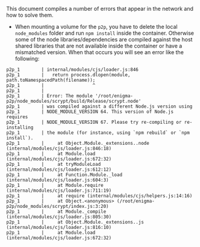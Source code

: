 This document compiles a number of errors that appear in the network and how to solve them.

* When mounting a volume for the `p2p`, you have to delete the local `node_modules` folder and run `npm install` inside the container. Otherwise some of the node libraries/dependencies are compiled against the host shared libraries that are not available inside the container or have a mismatched version. When that occurs you will see an error like the following:

```
p2p_1        | internal/modules/cjs/loader.js:846
p2p_1        |   return process.dlopen(module, path.toNamespacedPath(filename));
p2p_1        |                  ^
p2p_1        | 
p2p_1        | Error: The module '/root/enigma-p2p/node_modules/scrypt/build/Release/scrypt.node'
p2p_1        | was compiled against a different Node.js version using
p2p_1        | NODE_MODULE_VERSION 64. This version of Node.js requires
p2p_1        | NODE_MODULE_VERSION 67. Please try re-compiling or re-installing
p2p_1        | the module (for instance, using `npm rebuild` or `npm install`).
p2p_1        |     at Object.Module._extensions..node (internal/modules/cjs/loader.js:846:18)
p2p_1        |     at Module.load (internal/modules/cjs/loader.js:672:32)
p2p_1        |     at tryModuleLoad (internal/modules/cjs/loader.js:612:12)
p2p_1        |     at Function.Module._load (internal/modules/cjs/loader.js:604:3)
p2p_1        |     at Module.require (internal/modules/cjs/loader.js:711:19)
p2p_1        |     at require (internal/modules/cjs/helpers.js:14:16)
p2p_1        |     at Object.<anonymous> (/root/enigma-p2p/node_modules/scrypt/index.js:3:20)
p2p_1        |     at Module._compile (internal/modules/cjs/loader.js:805:30)
p2p_1        |     at Object.Module._extensions..js (internal/modules/cjs/loader.js:816:10)
p2p_1        |     at Module.load (internal/modules/cjs/loader.js:672:32)
```
